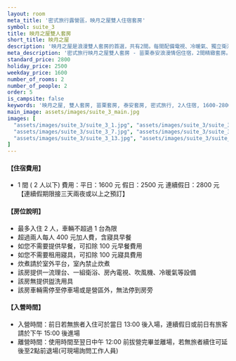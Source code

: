 ```yaml
---
layout: room
meta_title: '密式旅行露營區，映月之屋雙人住宿套房'
symbol: suite_3
title: 映月之屋雙人套房
short_title: 映月之屋
description: '映月之屋是浪漫雙人套房的首選，共有2間。每間配備電視、冷暖氣、獨立衛浴，含早餐服務。適合情侶、夫妻享受私密時光。戶外平台可供炊煮，室內禁止明火。平日特惠1600元，是性價比極高的精品住宿。'
meta_description: '密式旅行映月之屋雙人套房 - 苗栗泰安浪漫情侶住宿，2間精緻套房。獨立衛浴、含早餐。平日1600元、假日2500元、連假2800元。立即預訂浪漫之旅！'
standard_price: 2800
holiday_price: 2500
weekday_price: 1600
number_of_rooms: 2
number_of_people: 2
order: 5
is_campsite: false
keywords: '映月之屋, 雙人套房, 苗栗套房, 泰安套房, 密式旅行, 2人住宿, 1600-2800元, 情侶套房, 小型套房, 独立衛浴, 包含早餐, 有電視冷氣, 浪漫住宿, 蜜月住宿'
main_image: assets/images/suite_3_main.jpg
images: [
  "assets/images/suite_3/suite_3_1.jpg", "assets/images/suite_3/suite_3_2.jpg", "assets/images/suite_3/suite_3_3.jpg", "assets/images/suite_3/suite_3_4.jpg", "assets/images/suite_3/suite_3_5.jpg",
  "assets/images/suite_3/suite_3_7.jpg", "assets/images/suite_3/suite_3_8.jpg", "assets/images/suite_3/suite_3_9.jpg", "assets/images/suite_3/suite_3_11.jpg",
  "assets/images/suite_3/suite_3_13.jpg", "assets/images/suite_3/suite_3_15.jpg", "assets/images/suite_3/suite_3_16.jpg", "assets/images/suite_3/suite_3_17.jpg", "assets/images/suite_3/suite_3_18.jpg", "assets/images/suite_3/suite_3_19.jpg", "assets/images/map.jpg", "assets/images/booking_announcement.jpg"
]
---
```


<h4 class="yellow">【住宿費用】</h4>
<ul class="yellow">
  <li>1 間 ( 2 人以下) 費用：平日：1600 元  假日：2500 元  連續假日：2800 元【連續假期限接三天兩夜或以上之預訂】</li>
</ul>

#### 【房位說明】
- 最多入住 2 人，車輛不超過 1 台為限
- 超過兩人每人 400 元加人費，含寢具早餐
- 如您不需要提供早餐，可扣除 100 元早餐費用
- 如您不需要租用寢具，可扣除 100 元寢具費用
- 炊煮請於室外平台，室內禁止炊煮
- 該房提供一流理台、一組衛浴、房內電視、吹風機、冷暖氣等設備
- 該房無提供盥洗用具
- 該房車輛需停至停車場或是營區外，無法停到房旁

<h4 class="yellow">【入營時間】</h4>
<ul class="yellow">
  <li>入營時間：前日若無旅者入住可於當日 13:00 後入場，連續假日或前日有旅客請於下午 15:00 後進場</li>
  <li>離營時間：使用時間至翌日中午 12:00 前拔營完畢並離場，若無旅者續住可延後至2點前退場(可現場詢問工作人員)</li>
</ul>
